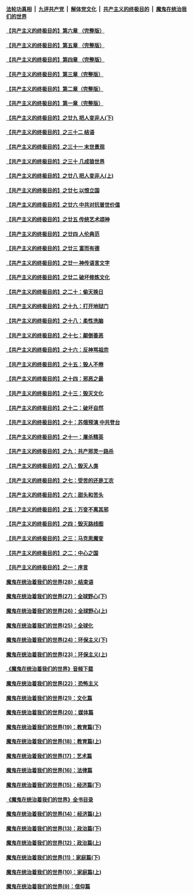 ####  [法轮功真相](../../../../basic/blob/master/README.md?t=05022230) &nbsp;|&nbsp; [九评共产党](../../../../9ping.md/blob/master/README.md?t=05022230) &nbsp;|&nbsp; [解体党文化](../../../../jtdwh.md/blob/master/README.md?t=05022230)  &nbsp;|&nbsp; [共产主义的终极目的](../../../../gczydzjmd.md/blob/master/README.md?t=05022230) &nbsp;|&nbsp; [魔鬼在统治我们的世界](../../../../mgztzwmdsj.md/blob/master/README.md?t=05022230) 

#### [【共产主义的终极目的】第六章 （完整版）](../pages/nsc422/n11428913.md?t=05022230) 

#### [【共产主义的终极目的】第五章 （完整版）](../pages/nsc422/n11428912.md?t=05022230) 

#### [【共产主义的终极目的】第四章 （完整版）](../pages/nsc422/n11428907.md?t=05022230) 

#### [【共产主义的终极目的】第三章（完整版）](../pages/nsc422/n11428848.md?t=05022230) 

#### [【共产主义的终极目的】第二章（完整版）](../pages/nsc422/n11428831.md?t=05022230) 

#### [【共产主义的终极目的】第一章（完整版）](../pages/nsc422/n11417651.md?t=05022230) 

#### [【共产主义的终极目的】之廿九 把人变非人(下)](../pages/nsc422/n11344140.md?t=05022230) 

#### [【共产主义的终极目的】之三十二 结语](../pages/nsc422/n11360535.md?t=05022230) 

#### [【共产主义的终极目的】之三十一 末世景观](../pages/nsc422/n11351129.md?t=05022230) 

#### [【共产主义的终极目的】之三十 几成狼世界](../pages/nsc422/n11348280.md?t=05022230) 

#### [【共产主义的终极目的】之廿八 把人变非人(上)](../pages/nsc422/n11340492.md?t=05022230) 

#### [【共产主义的终极目的】之廿七 以恨立国](../pages/nsc422/n11336944.md?t=05022230) 

#### [【共产主义的终极目的】之廿六 中共对抗普世价值](../pages/nsc422/n11324785.md?t=05022230) 

#### [【共产主义的终极目的】之廿五 传统艺术颂神](../pages/nsc422/n11296396.md?t=05022230) 

#### [【共产主义的终极目的】之廿四 人伦典范](../pages/nsc422/n11296397.md?t=05022230) 

#### [【共产主义的终极目的】之廿三 富而有德](../pages/nsc422/n11283598.md?t=05022230) 

#### [【共产主义的终极目的】之廿一 神传语言文字](../pages/nsc422/n11263265.md?t=05022230) 

#### [【共产主义的终极目的】之廿二 破坏修炼文化](../pages/nsc422/n11245728.md?t=05022230) 

#### [【共产主义的终极目的】之二十：偷天换日](../pages/nsc422/n11238846.md?t=05022230) 

#### [【共产主义的终极目的】之十九：打开地狱门](../pages/nsc422/n11206376.md?t=05022230) 

#### [【共产主义的终极目的】之十八：柔性洗脑](../pages/nsc422/n11199994.md?t=05022230) 

#### [【共产主义的终极目的】之十七：颠倒善恶](../pages/nsc422/n11179782.md?t=05022230) 

#### [【共产主义的终极目的】之十六：反神骂祖宗](../pages/nsc422/n11166798.md?t=05022230) 

#### [【共产主义的终极目的】之十五：毁人不倦](../pages/nsc422/n11166792.md?t=05022230) 

#### [【共产主义的终极目的】之十四：邪恶之最](../pages/nsc422/n11150249.md?t=05022230) 

#### [【共产主义的终极目的】之十三：毁灭文化](../pages/nsc422/n11135227.md?t=05022230) 

#### [【共产主义的终极目的】之十二：破坏自然](../pages/nsc422/n11135214.md?t=05022230) 

#### [【共产主义的终极目的】之十：苏俄预演 中共登台](../pages/nsc422/n11118424.md?t=05022230) 

#### [【共产主义的终极目的】之十一：屠杀精英](../pages/nsc422/n11118442.md?t=05022230) 

#### [【共产主义的终极目的】之九：共产邪灵一路杀](../pages/nsc422/n11114139.md?t=05022230) 

#### [【共产主义的终极目的】之八：毁灭人类](../pages/nsc422/n11108503.md?t=05022230) 

#### [【共产主义的终极目的】之七：受苦的还是工农](../pages/nsc422/n11101809.md?t=05022230) 

#### [【共产主义的终极目的】之六：甜头和苦头](../pages/nsc422/n11096971.md?t=05022230) 

#### [【共产主义的终极目的】之五：万变不离其邪](../pages/nsc422/n11091285.md?t=05022230) 

#### [【共产主义的终极目的】之四：毁灭路线图](../pages/nsc422/n11086284.md?t=05022230) 

#### [【共产主义的终极目的】之三：马克思魔变](../pages/nsc422/n11061941.md?t=05022230) 

#### [【共产主义的终极目的】之二：中心之国](../pages/nsc422/n11047728.md?t=05022230) 

#### [【共产主义的终极目的】之一：序言](../pages/nsc422/n11086077.md?t=05022230) 

#### [魔鬼在统治着我们的世界(28)：结束语](../pages/nsc422/n10936246.md?t=05022230) 

#### [魔鬼在统治着我们的世界(27)：全球野心(下)](../pages/nsc422/n10928319.md?t=05022230) 

#### [魔鬼在统治着我们的世界(26)：全球野心(上)](../pages/nsc422/n10900318.md?t=05022230) 

#### [魔鬼在统治着我们的世界(25)：全球化](../pages/nsc422/n10788205.md?t=05022230) 

#### [魔鬼在统治着我们的世界(24)：环保主义(下)](../pages/nsc422/n10695307.md?t=05022230) 

#### [魔鬼在统治着我们的世界(23)：环保主义(上)](../pages/nsc422/n10688613.md?t=05022230) 

#### [《魔鬼在统治着我们的世界》音频下载](../pages/nsc422/n10635553.md?t=05022230) 

#### [魔鬼在统治着我们的世界(22)：恐怖主义](../pages/nsc422/n10614727.md?t=05022230) 

#### [魔鬼在统治着我们的世界(21)：文化篇](../pages/nsc422/n10597706.md?t=05022230) 

#### [魔鬼在统治着我们的世界(20)：媒体篇](../pages/nsc422/n10586579.md?t=05022230) 

#### [魔鬼在统治着我们的世界(19)：教育篇(下)](../pages/nsc422/n10564808.md?t=05022230) 

#### [魔鬼在统治着我们的世界(18)：教育篇(上)](../pages/nsc422/n10526970.md?t=05022230) 

#### [魔鬼在统治着我们的世界(17)：艺术篇](../pages/nsc422/n10499093.md?t=05022230) 

#### [魔鬼在统治着我们的世界(16)：法律篇](../pages/nsc422/n10485969.md?t=05022230) 

#### [魔鬼在统治着我们的世界(15)：经济篇(下)](../pages/nsc422/n10469975.md?t=05022230) 

#### [《魔鬼在统治着我们的世界》全书目录](../pages/nsc422/n10464261.md?t=05022230) 

#### [魔鬼在统治着我们的世界(14)：经济篇(上)](../pages/nsc422/n10457370.md?t=05022230) 

#### [魔鬼在统治着我们的世界(13)：政治篇(下)](../pages/nsc422/n10448270.md?t=05022230) 

#### [魔鬼在统治着我们的世界(12)：政治篇(上)](../pages/nsc422/n10444576.md?t=05022230) 

#### [魔鬼在统治着我们的世界(11)：家庭篇(下)](../pages/nsc422/n10440961.md?t=05022230) 

#### [魔鬼在统治着我们的世界(10)：家庭篇(上)](../pages/nsc422/n10435448.md?t=05022230) 

#### [魔鬼在统治着我们的世界(9)：信仰篇](../pages/nsc422/n10432159.md?t=05022230) 

